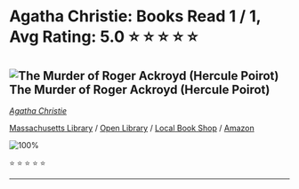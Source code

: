 # Agatha Christie:  Books Read 1 / 1, Avg Rating: 5.0 :star: :star: :star: :star: :star:

## ![The Murder of Roger Ackroyd (Hercule Poirot)](https://covers.openlibrary.org/b/isbn/978-0593466360-M.jpg) The Murder of Roger Ackroyd (Hercule Poirot)
*[Agatha Christie](../AgathaChristie)*

[Massachusetts Library](https://library.minlib.net/search/i=978-0593466360) / [Open Library](http://openlibrary.org/isbn/978-0593466360) / [Local Book Shop](https://bookshop.org/books/the-murder-of-roger-ackroyd-(hercule-poirot)/978-0593466360) / [Amazon](https://smile.amazon.com/dp/0593466365)

![100%](https://progress-bar.dev/100) 

:star: :star: :star: :star: :star:

---
